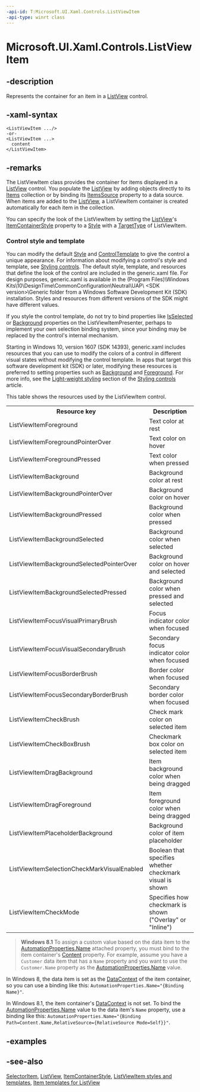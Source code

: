 ```yaml
---
-api-id: T:Microsoft.UI.Xaml.Controls.ListViewItem
-api-type: winrt class
---
```


<!-- Class syntax.
public class ListViewItem : Windows.UI.Xaml.Controls.Primitives.SelectorItem, Windows.UI.Xaml.Controls.IListViewItem
-->

# Microsoft.UI.Xaml.Controls.ListViewItem

## -description
Represents the container for an item in a [ListView](listview.md) control.

## -xaml-syntax
```xaml
<ListViewItem .../>
-or-
<ListViewItem ...>
  content
</ListViewItem>
```


## -remarks
The ListViewItem class provides the container for items displayed in a [ListView](listview.md) control. You populate the [ListView](listview.md) by adding objects directly to its [Items](itemscontrol_items.md) collection or by binding its [ItemsSource](itemscontrol_itemssource.md) property to a data source. When items are added to the [ListView](listview.md), a ListViewItem container is created automatically for each item in the collection.

You can specify the look of the ListViewItem by setting the [ListView](listview.md)'s [ItemContainerStyle](itemscontrol_itemcontainerstyle.md) property to a [Style](../microsoft.ui.xaml/style.md) with a [TargetType](../microsoft.ui.xaml/style_targettype.md) of ListViewItem.

### Control style and template

You can modify the default [Style](../microsoft.ui.xaml/style.md) and [ControlTemplate](controltemplate.md) to give the control a unique appearance. For information about modifying a control's style and template, see [Styling controls](/windows/uwp/controls-and-patterns/styling-controls). The default style, template, and resources that define the look of the control are included in the generic.xaml file. For design purposes, generic.xaml is available in the \(Program Files)\Windows Kits\10\DesignTime\CommonConfiguration\Neutral\UAP\ &lt;SDK version&gt;\Generic folder from a Windows Software Development Kit (SDK) installation. Styles and resources from different versions of the SDK might have different values.

If you style the control template, do not try to bind properties like [IsSelected](../microsoft.ui.xaml.controls.primitives/selectoritem_isselected.md) or [Background](control_background.md) properties on the ListViewItemPresenter, perhaps to implement your own selection binding system, since your binding may be replaced by the control's internal mechanism.

Starting in Windows 10, version 1607 (SDK 14393), generic.xaml includes resources that you can use to modify the colors of a control in different visual states without modifying the control template. In apps that target this software development kit (SDK) or later, modifying these resources is preferred to setting properties such as [Background](control_background.md) and [Foreground](control_foreground.md). For more info, see the [Light-weight styling](/windows/uwp/controls-and-patterns/styling-controls) section of the [Styling controls](/windows/uwp/controls-and-patterns/styling-controls) article.

This table shows the resources used by the ListViewItem control.

<table>
   <tr><th>Resource key</th><th>Description</th></tr>
   <tr><td>ListViewItemForeground</td><td>Text color at rest</td></tr>
   <tr><td>ListViewItemForegroundPointerOver</td><td>Text color on hover</td></tr>
   <tr><td>ListViewItemForegroundPressed</td><td>Text color when pressed</td></tr>
   <tr><td>ListViewItemBackground</td><td>Background color at rest</td></tr>
   <tr><td>ListViewItemBackgroundPointerOver</td><td>Background color on hover</td></tr>
   <tr><td>ListViewItemBackgroundPressed</td><td>Background color when pressed</td></tr>
   <tr><td>ListViewItemBackgroundSelected</td><td>Background color when selected</td></tr>
   <tr><td>ListViewItemBackgroundSelectedPointerOver</td><td>Background color on hover and selected</td></tr>
   <tr><td>ListViewItemBackgroundSelectedPressed</td><td>Background color when pressed and selected</td></tr>
   <tr><td>ListViewItemFocusVisualPrimaryBrush</td><td>Focus indicator color when focused</td></tr>
   <tr><td>ListViewItemFocusVisualSecondaryBrush</td><td>Secondary focus indicator color when focused</td></tr>
   <tr><td>ListViewItemFocusBorderBrush</td><td>Border color when focused</td></tr>
   <tr><td>ListViewItemFocusSecondaryBorderBrush</td><td>Secondary border color when focused</td></tr>
   <tr><td>ListViewItemCheckBrush</td><td>Check mark color on selected item</td></tr>
   <tr><td>ListViewItemCheckBoxBrush</td><td>Checkmark box color on selected item</td></tr>
   <tr><td>ListViewItemDragBackground</td><td>Item background color when being dragged</td></tr>
   <tr><td>ListViewItemDragForeground</td><td>Item foreground color when being dragged</td></tr>
   <tr><td>ListViewItemPlaceholderBackground</td><td>Background color of item placeholder</td></tr>
   <tr><td>ListViewItemSelectionCheckMarkVisualEnabled</td><td>Boolean that specifies whether checkmark visual is shown</td></tr>
   <tr><td>ListViewItemCheckMode</td><td>Specifies how checkmark is shown ("Overlay" or "Inline")</td></tr>
</table>

> **Windows 8.1**
> To assign a custom value based on the data item to the [AutomationProperties.Name](../microsoft.ui.xaml.automation/automationproperties_name.md) attached property, you must bind to the item container's [Content](contentcontrol_content.md) property. For example, assume you have a `Customer` data item that has a `Name` property and you want to use the `Customer.Name` property as the [AutomationProperties.Name](../microsoft.ui.xaml.automation/automationproperties_name.md) value.

In Windows 8, the data item is set as the [DataContext](../microsoft.ui.xaml/frameworkelement_datacontext.md) of the item container, so you can use a binding like this: `AutomationProperties.Name="{Binding Name}"`.

In Windows 8.1, the item container's [DataContext](../microsoft.ui.xaml/frameworkelement_datacontext.md) is not set. To bind the [AutomationProperties.Name](../microsoft.ui.xaml.automation/automationproperties_name.md) value to the data item's `Name` property, use a binding like this: `AutomationProperties.Name="{Binding Path=Content.Name,RelativeSource={RelativeSource Mode=Self}}"`.

## -examples

## -see-also
[SelectorItem](../microsoft.ui.xaml.controls.primitives/selectoritem.md), [ListView](listview.md), [ItemContainerStyle](itemscontrol_itemcontainerstyle.md), [ListViewItem styles and templates](/windows/apps/design/style/xaml-styles), [Item templates for ListView](/windows/uwp/controls-and-patterns/item-templates-listview)
